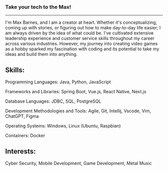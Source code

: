 ### Take your tech to the Max!
------------------------------------------------------------

I'm Max Barnes, and I am a creator at heart. Whether it's conceptualizing, coming up with stories, or figuring out how to make day-to-day life easier; I am always driven by the idea of what could be. I've cultivated extensive leadership experience and customer service skills throughout my career across various industries. However, my journey into creating video games as a hobby sparked my fascination with coding and its potential to take my ideas and build them into anything. 

Skills:
--------------------------------------------------------------
Programming Languages: Java, Python, JavaScript    

Frameworks and Libraries: Spring Boot, Vue.js, React Native, Next.js     

Database Languages: JDBC, SQL, PostgreSQL

Development Methodologies and Tools: Agile, Git, Intellij, Vscode, Vim, ChatGPT, Figma 

Operating Systems: Windows, Linux (Ubuntu, Raspbian)

Containers: Docker

Interests: 
---------------------------------------------------------------
Cyber Security, Mobile Development, Game Development, Metal Music

<!--
**MaxBDGAF/MaxBDGAF** is a ✨ _special_ ✨ repository because its `README.md` (this file) appears on your GitHub profile.

Here are some ideas to get you started:

- 🔭 I’m currently working on ...
- 🌱 I’m currently learning ...
- 👯 I’m looking to collaborate on ...
- 🤔 I’m looking for help with ...
- 💬 Ask me about ...
- 📫 How to reach me: ...
- 😄 Pronouns: ...
- ⚡ Fun fact: ...
-->
